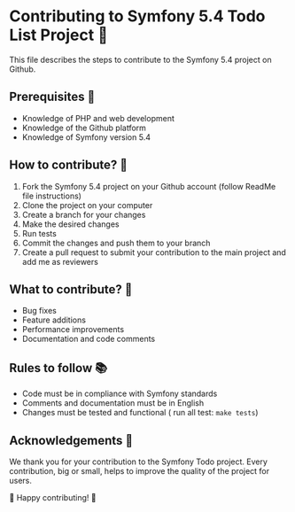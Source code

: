 # Contributing to Symfony 5.4 Todo List Project 🎉

This file describes the steps to contribute to the Symfony 5.4 project on Github.

## Prerequisites 🚀

- Knowledge of PHP and web development
- Knowledge of the Github platform
- Knowledge of Symfony version 5.4

## How to contribute? 🤔

1. Fork the Symfony 5.4 project on your Github account (follow ReadMe file instructions)
2. Clone the project on your computer
3. Create a branch for your changes
4. Make the desired changes
5. Run tests
6. Commit the changes and push them to your branch
7. Create a pull request to submit your contribution to the main project and add me as reviewers

## What to contribute? 🤗

- Bug fixes
- Feature additions
- Performance improvements
- Documentation and code comments

## Rules to follow 📚

- Code must be in compliance with Symfony standards
- Comments and documentation must be in English
- Changes must be tested and functional ( run all test: ```make tests```)

## Acknowledgements 💖

We thank you for your contribution to the Symfony Todo project. Every contribution, big or small, helps to improve the quality of the project for users.

🚀 Happy contributing! 🚀